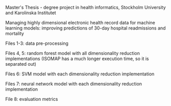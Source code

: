 Master's Thesis - degree project in health informatics, Stockholm University and Karolinska Institutet

Managing highly dimensional electronic health record data for machine learning models: improving predictions of 30-day hospital readmissions and mortality

Files 1-3: data pre-processing

Files 4, 5: random forest model with all dimensionality reduction implementations (ISOMAP has a much longer execution time, so it is separated out)

Files 6: SVM model with each dimensionality reduction implementation

Files 7: neural network model with each dimensionality reduction implementation

File 8: evaluation metrics
